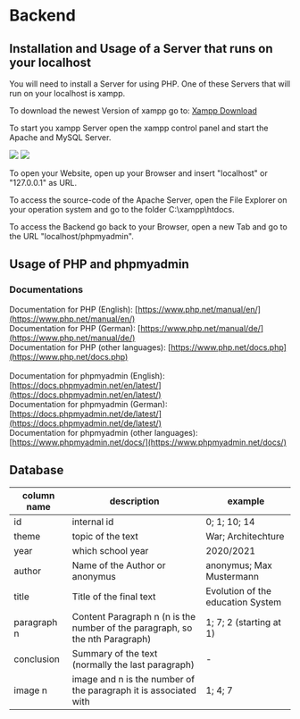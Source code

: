 # Backend

## Installation and Usage of a Server that runs on your localhost

You will need to install a Server for using PHP. One of these Servers that will run on your localhost is xampp.

To download the newest Version of xampp go to: [Xampp Download](https://www.apachefriends.org/de/download.html)

To start you xampp Server open the xampp control panel and start the Apache and MySQL Server.

<img src="../img/servers-offline.png">

<img src="../img/servers-started.png">

To open your Website, open up your Browser and insert "localhost" or "127.0.0.1" as URL.

To access the source-code of the Apache Server, open the File Explorer on your operation system and go to the folder C:\xampp\htdocs.

To access the Backend go back to your Browser, open a new Tab and go to the URL "localhost/phpmyadmin".

## Usage of PHP and phpmyadmin

### Documentations

Documentation for PHP (English): [https://www.php.net/manual/en/](https://www.php.net/manual/en/) <br>
Documentation for PHP (German): [https://www.php.net/manual/de/](https://www.php.net/manual/de/) <br>
Documentation for PHP (other languages): [https://www.php.net/docs.php](https://www.php.net/docs.php) <br>
<br>
Documentation for phpmyadmin (English): [https://docs.phpmyadmin.net/en/latest/](https://docs.phpmyadmin.net/en/latest/) <br>
Documentation for phpmyadmin (German): [https://docs.phpmyadmin.net/de/latest/](https://docs.phpmyadmin.net/de/latest/) <br>
Documentation for phpmyadmin (other languages): [https://www.phpmyadmin.net/docs/](https://www.phpmyadmin.net/docs/) <br>

###

## Database

| column name | description                                                                  | example                           |
|-------------|------------------------------------------------------------------------------|-----------------------------------|
| id          | internal id                                                                  | 0; 1; 10; 14                      |
| theme       | topic of the text                                                            | War; Architechture                |
| year        | which school year                                                            | 2020/2021                         |
| author      | Name of the Author or anonymus                                               | anonymus; Max Mustermann          |
| title       | Title of the final text                                                      | Evolution of the education System |
| paragraph n | Content Paragraph n (n is the number of the paragraph, so the nth Paragraph) | 1; 7; 2 (starting at 1)           |
| conclusion  | Summary of the text (normally the last paragraph)                            | -                                 |
| image n     | image and n is the number of the paragraph it is associated with             | 1; 4; 7                           |
